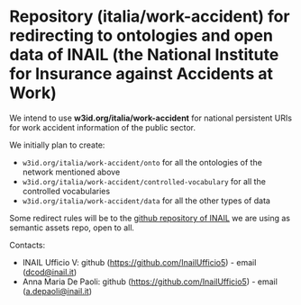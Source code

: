 Repository (italia/work-accident) for redirecting to ontologies and open data of INAIL (the National Institute for Insurance against Accidents at Work)  
===================

We intend to use **w3id.org/italia/work-accident** for national persistent URIs for work accident information of the public sector.

We initially plan to create:
+ `w3id.org/italia/work-accident/onto` for all the ontologies of the network mentioned above
+ `w3id.org/italia/work-accident/controlled-vocabulary` for all the controlled vocabularies
+ `w3id.org/italia/work-accident/data` for all the other types of data


Some redirect rules will be to the [github repository of INAIL](https://github.com/InailUfficio5/inail-ndc) we are using as semantic assets repo, open to all.

Contacts:

+ INAIL Ufficio V: github (https://github.com/InailUfficio5) - email (dcod@inail.it)
+ Anna Maria De Paoli: github (https://github.com/InailUfficio5) - email (a.depaoli@inail.it)